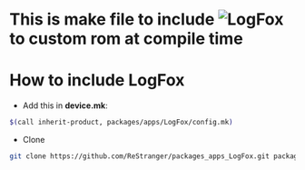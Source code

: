 # This is make file to include **![LogFox](https://github.com/F0x1d/LogFox)** to custom rom at compile time

# How to include LogFox

- Add this in **device.mk**:

```sh
$(call inherit-product, packages/apps/LogFox/config.mk)
```

- Clone

```sh
git clone https://github.com/ReStranger/packages_apps_LogFox.git packages/apps/LogFox
```
